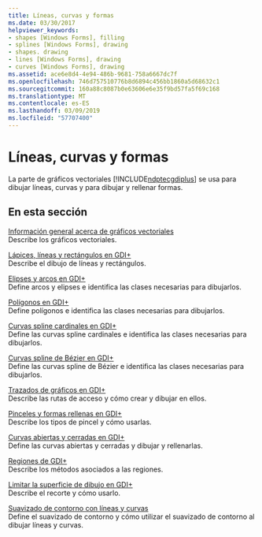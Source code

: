 ```yaml
---
title: Líneas, curvas y formas
ms.date: 03/30/2017
helpviewer_keywords:
- shapes [Windows Forms], filling
- splines [Windows Forms], drawing
- shapes. drawing
- lines [Windows Forms], drawing
- curves [Windows Forms], drawing
ms.assetid: ace6e8d4-4e94-486b-9681-758a6667dc7f
ms.openlocfilehash: 746d757510776b8d6894c456bb1860a5d68632c1
ms.sourcegitcommit: 160a88c8087b0e63606e6e35f9bd57fa5f69c168
ms.translationtype: MT
ms.contentlocale: es-ES
ms.lasthandoff: 03/09/2019
ms.locfileid: "57707400"
---
```

# <a name="lines-curves-and-shapes"></a>Líneas, curvas y formas
La parte de gráficos vectoriales [!INCLUDE[ndptecgdiplus](../../../../includes/ndptecgdiplus-md.md)] se usa para dibujar líneas, curvas y para dibujar y rellenar formas.  
  
## <a name="in-this-section"></a>En esta sección  
 [Información general acerca de gráficos vectoriales](vector-graphics-overview.md)  
 Describe los gráficos vectoriales.  
  
 [Lápices, líneas y rectángulos en GDI+](pens-lines-and-rectangles-in-gdi.md)  
 Describe el dibujo de líneas y rectángulos.  
  
 [Elipses y arcos en GDI+](ellipses-and-arcs-in-gdi.md)  
 Define arcos y elipses e identifica las clases necesarias para dibujarlos.  
  
 [Polígonos en GDI+](polygons-in-gdi.md)  
 Define polígonos e identifica las clases necesarias para dibujarlos.  
  
 [Curvas spline cardinales en GDI+](cardinal-splines-in-gdi.md)  
 Define las curvas spline cardinales e identifica las clases necesarias para dibujarlos.  
  
 [Curvas spline de Bézier en GDI+](bezier-splines-in-gdi.md)  
 Define las curvas spline de Bézier e identifica las clases necesarias para dibujarlos.  
  
 [Trazados de gráficos en GDI+](graphics-paths-in-gdi.md)  
 Describe las rutas de acceso y cómo crear y dibujar en ellos.  
  
 [Pinceles y formas rellenas en GDI+](brushes-and-filled-shapes-in-gdi.md)  
 Describe los tipos de pincel y cómo usarlas.  
  
 [Curvas abiertas y cerradas en GDI+](open-and-closed-curves-in-gdi.md)  
 Define las curvas abiertas y cerradas y dibujar y rellenarlas.  
  
 [Regiones de GDI+](regions-in-gdi.md)  
 Describe los métodos asociados a las regiones.  
  
 [Limitar la superficie de dibujo en GDI+](restricting-the-drawing-surface-in-gdi.md)  
 Describe el recorte y cómo usarlo.  
  
 [Suavizado de contorno con líneas y curvas](antialiasing-with-lines-and-curves.md)  
 Define el suavizado de contorno y cómo utilizar el suavizado de contorno al dibujar líneas y curvas.
